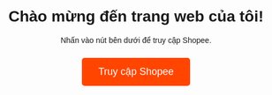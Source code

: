 <!DOCTYPE html>
<html lang="vi">
<head>
    <meta charset="UTF-8">
    <meta name="viewport" content="width=device-width, initial-scale=1.0">
    <title>Liên kết đến Shopee</title>
    <style>
        body {
            font-family: Arial, sans-serif;
            text-align: center;
            padding: 20px;
        }
        a {
            display: inline-block;
            margin: 10px auto;
            padding: 15px 30px;
            font-size: 18px;
            color: white;
            background-color: #FF4500;
            text-decoration: none;
            border-radius: 5px;
        }
        a:hover {
            background-color: #FF6347;
        }
    </style>
</head>
<body>
    <h1>Chào mừng đến trang web của tôi!</h1>
    <p>Nhấn vào nút bên dưới để truy cập Shopee.</p>
    <a href="https://shopee.vn" target="_blank">Truy cập Shopee</a>
</body>
</html>
